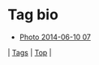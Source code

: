 <!--
title: Tag bio
date: 2020-06-28T15:26:59.629Z
tags:
-->
# Tag bio

 * [Photo 2014-06-10 07](88355442704.md)

| [Tags](tags.md) | [Top](index.md) |
